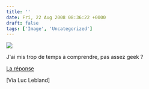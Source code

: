 ```yaml
---
title: ''
date: Fri, 22 Aug 2008 08:36:22 +0000
draft: false
tags: ['Image', 'Uncategorized']
---
```


![](https://madd0.files.wordpress.com/2008/08/rcxxgaq0ncy3f5clwnea9hvg_400.jpg)

J'ai mis trop de temps à comprendre, pas assez geek ?

[La réponse](alert(unescape('%70%69%6D%70')))

\[Via Luc Lebland\]